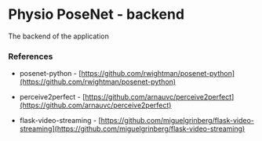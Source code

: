 # Physio PoseNet - backend
The backend of the application

### References

* posenet-python - [https://github.com/rwightman/posenet-python](https://github.com/rwightman/posenet-python)

* perceive2perfect - [https://github.com/arnauvc/perceive2perfect](https://github.com/arnauvc/perceive2perfect)

* flask-video-streaming - [https://github.com/miguelgrinberg/flask-video-streaming](https://github.com/miguelgrinberg/flask-video-streaming)

